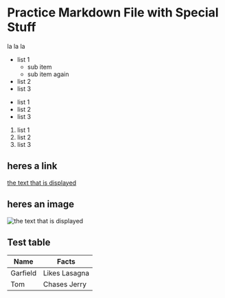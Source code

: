 # Practice Markdown File with Special Stuff

la la la 

* list 1
	* sub item
	* sub item again 
* list 2
* list 3

- list 1
- list 2
- list 3

1. list 1
2. list 2
3. list 3

## heres a link

[the text that is displayed](www.example.com) 

## heres an image 

![the text that is displayed](https://images.pexels.com/photos/18400546/pe:xels-photo-18400546.jpeg?cs=srgb&dl=pexels-coldbeer-277046249-18400546.jpg&fm=jpg)

## Test table
|Name     | Facts        |
| ------- | -----------  |
|Garfield | Likes Lasagna|
|Tom      | Chases Jerry |

